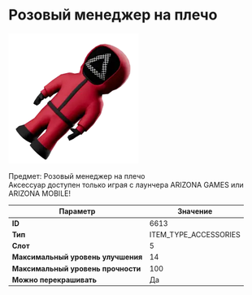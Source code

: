 # Розовый менеджер на плечо

![Item Image](../img/6613.webp?raw=true)

Предмет: Розовый менеджер на плечо<br>Аксессуар доступен только играя с лаунчера ARIZONA GAMES или ARIZONA MOBILE!


| Параметр | Значение |
|----------|----------|
| **ID** | 6613 |
| **Тип** | ITEM_TYPE_ACCESSORIES |
| **Слот** | 5 |
| **Максимальный уровень улучшения** | 14 |
| **Максимальный уровень прочности** | 100 |
| **Можно перекрашивать** | Да |

